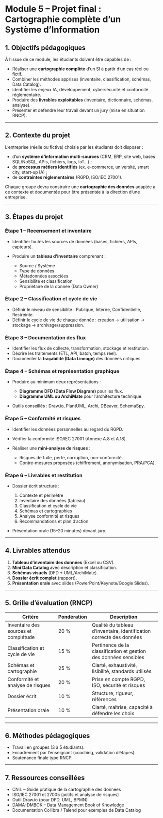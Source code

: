 # Module 5 – Projet final : Cartographie complète d’un Système d’Information

## 1. Objectifs pédagogiques

À l’issue de ce module, les étudiants doivent être capables de :

* Réaliser une **cartographie complète** d’un SI à partir d’un cas réel ou fictif.
* Combiner les méthodes apprises (inventaire, classification, schémas, Data Catalog).
* Identifier les enjeux IA, développement, cybersécurité et conformité réglementaire.
* Produire des **livrables exploitables** (inventaire, dictionnaire, schémas, analyse).
* Présenter et défendre leur travail devant un jury (mise en situation RNCP).

---

## 2. Contexte du projet

L’entreprise (réelle ou fictive) choisie par les étudiants doit disposer :

* d’un **système d’information multi-sources** (CRM, ERP, site web, bases SQL/NoSQL, APIs, fichiers, logs, IoT…) ;
* de **processus métiers identifiés** (ex. e-commerce, université, smart city, start-up IA) ;
* de **contraintes réglementaires** (RGPD, ISO/IEC 27001).

Chaque groupe devra construire une **cartographie des données** adaptée à ce contexte et documentée pour être présentée à la direction d’une entreprise.

---

## 3. Étapes du projet

### Étape 1 – Recensement et inventaire

* Identifier toutes les sources de données (bases, fichiers, APIs, capteurs).
* Produire un **tableau d’inventaire** comprenant :

  * Source / Système
  * Type de données
  * Métadonnées associées
  * Sensibilité et classification
  * Propriétaire de la donnée (Data Owner)

### Étape 2 – Classification et cycle de vie

* Définir le niveau de sensibilité : Publique, Interne, Confidentielle, Restreinte.
* Définir le cycle de vie de chaque donnée : création → utilisation → stockage → archivage/suppression.

### Étape 3 – Documentation des flux

* Identifier les flux de collecte, transformation, stockage et restitution.
* Décrire les traitements (ETL, API, batch, temps réel).
* Documenter la **traçabilité (Data Lineage)** des données critiques.

### Étape 4 – Schémas et représentation graphique

* Produire au minimum deux représentations :

  * **Diagramme DFD (Data Flow Diagram)** pour les flux.
  * **Diagramme UML ou ArchiMate** pour l’architecture technique.
* Outils conseillés : Draw\.io, PlantUML, Archi, DBeaver, SchemaSpy.

### Étape 5 – Conformité et risques

* Identifier les données personnelles au regard du RGPD.
* Vérifier la conformité ISO/IEC 27001 (Annexe A.8 et A.18).
* Réaliser une **mini-analyse de risques** :

  * Risques de fuite, perte, corruption, non-conformité.
  * Contre-mesures proposées (chiffrement, anonymisation, PRA/PCA).

### Étape 6 – Livrables et restitution

* Dossier écrit structuré :

  1. Contexte et périmètre
  2. Inventaire des données (tableau)
  3. Classification et cycle de vie
  4. Schémas et cartographies
  5. Analyse conformité et risques
  6. Recommandations et plan d’action
* Présentation orale (15–20 minutes) devant jury.

---

## 4. Livrables attendus

1. **Tableau d’inventaire des données** (Excel ou CSV).
2. **Mini Data Catalog** avec description et classification.
3. **Schémas visuels** (DFD + UML/ArchiMate).
4. **Dossier écrit complet** (rapport).
5. **Présentation orale** avec slides (PowerPoint/Keynote/Google Slides).

---

## 5. Grille d’évaluation (RNCP)

| Critère                              | Pondération | Description                                                          |
| ------------------------------------ | ----------- | -------------------------------------------------------------------- |
| Inventaire des sources et complétude | 20 %        | Qualité du tableau d’inventaire, identification correcte des données |
| Classification et cycle de vie       | 15 %        | Pertinence de la classification et gestion des données sensibles     |
| Schémas et cartographie              | 25 %        | Clarté, exhaustivité, lisibilité, standards utilisés                 |
| Conformité et analyse de risques     | 20 %        | Prise en compte RGPD, ISO, sécurité et risques                       |
| Dossier écrit                        | 10 %        | Structure, rigueur, références                                       |
| Présentation orale                   | 10 %        | Clarté, maîtrise, capacité à défendre les choix                      |

---

## 6. Méthodes pédagogiques

* Travail en groupes (3 à 5 étudiants).
* Encadrement par l’enseignant (coaching, validation d’étapes).
* Soutenance finale type RNCP.

---

## 7. Ressources conseillées

* CNIL – Guide pratique de la cartographie des données
* ISO/IEC 27001 et 27005 (actifs et analyse de risques)
* Outil Draw\.io (pour DFD, UML, BPMN)
* DAMA-DMBOK – Data Management Book of Knowledge
* Documentation Collibra / Talend pour exemples de Data Catalog

